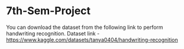 # 7th-Sem-Project

You can download the dataset from the following link to perform handwriting recognition.
Dataset link - https://www.kaggle.com/datasets/tanya0404/handwriting-recognition





